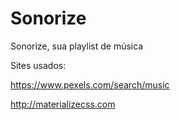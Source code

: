 # Sonorize
Sonorize, sua playlist de música

Sites usados:

https://www.pexels.com/search/music

http://materializecss.com
